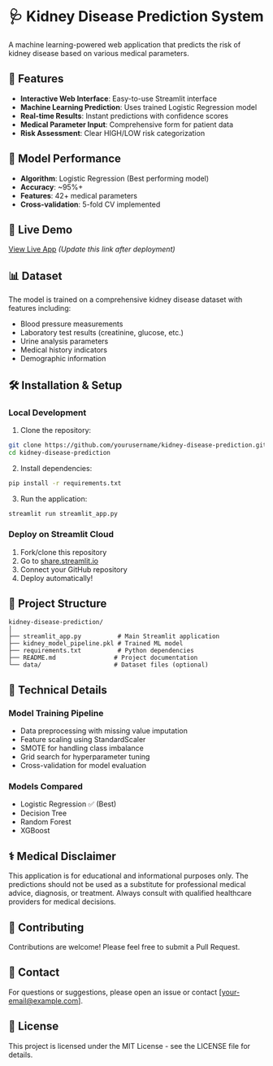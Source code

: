 # 🩺 Kidney Disease Prediction System

A machine learning-powered web application that predicts the risk of kidney disease based on various medical parameters.

## 🎯 Features

- **Interactive Web Interface**: Easy-to-use Streamlit interface
- **Machine Learning Prediction**: Uses trained Logistic Regression model
- **Real-time Results**: Instant predictions with confidence scores
- **Medical Parameter Input**: Comprehensive form for patient data
- **Risk Assessment**: Clear HIGH/LOW risk categorization

## 🔬 Model Performance

- **Algorithm**: Logistic Regression (Best performing model)
- **Accuracy**: ~95%+
- **Features**: 42+ medical parameters
- **Cross-validation**: 5-fold CV implemented

## 🚀 Live Demo

[View Live App](https://your-app-name.streamlit.app) *(Update this link after deployment)*

## 📊 Dataset

The model is trained on a comprehensive kidney disease dataset with features including:
- Blood pressure measurements
- Laboratory test results (creatinine, glucose, etc.)
- Urine analysis parameters
- Medical history indicators
- Demographic information

## 🛠️ Installation & Setup

### Local Development

1. Clone the repository:
```bash
git clone https://github.com/yourusername/kidney-disease-prediction.git
cd kidney-disease-prediction
```

2. Install dependencies:
```bash
pip install -r requirements.txt
```

3. Run the application:
```bash
streamlit run streamlit_app.py
```

### Deploy on Streamlit Cloud

1. Fork/clone this repository
2. Go to [share.streamlit.io](https://share.streamlit.io)
3. Connect your GitHub repository
4. Deploy automatically!

## 📁 Project Structure

```
kidney-disease-prediction/
│
├── streamlit_app.py          # Main Streamlit application
├── kidney_model_pipeline.pkl # Trained ML model
├── requirements.txt          # Python dependencies
├── README.md                # Project documentation
└── data/                    # Dataset files (optional)
```

## 🔧 Technical Details

### Model Training Pipeline
- Data preprocessing with missing value imputation
- Feature scaling using StandardScaler
- SMOTE for handling class imbalance
- Grid search for hyperparameter tuning
- Cross-validation for model evaluation

### Models Compared
- Logistic Regression ✅ (Best)
- Decision Tree
- Random Forest
- XGBoost

## ⚕️ Medical Disclaimer

This application is for educational and informational purposes only. The predictions should not be used as a substitute for professional medical advice, diagnosis, or treatment. Always consult with qualified healthcare providers for medical decisions.

## 🤝 Contributing

Contributions are welcome! Please feel free to submit a Pull Request.

## 📧 Contact

For questions or suggestions, please open an issue or contact [your-email@example.com].

## 📄 License

This project is licensed under the MIT License - see the LICENSE file for details.

